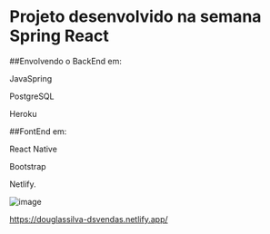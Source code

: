 # Projeto desenvolvido na semana Spring React

##Envolvendo o BackEnd em:

JavaSpring

PostgreSQL

Heroku

##FontEnd em:

React Native

Bootstrap

Netlify.

![image](https://user-images.githubusercontent.com/74723511/117496148-010e7780-af4d-11eb-8cdd-5822597ac82a.png)


https://douglassilva-dsvendas.netlify.app/
